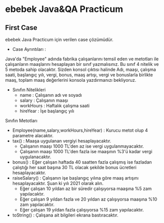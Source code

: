 # ebebek Java&QA Practicum
## First Case

ebebek Java Practicum için verilen case çözümüdür.

- Case Ayrıntıları :

Java'da "Employee" adında fabrika çalışanlarını temsil eden ve metotları ile çalışanların maaşlarını hesaplayan bir sınıf yazmalısınız. Bu sınıf 4 nitelik ve 5 metoda sahip olacaktır. Sizden konsol çıktısı halinde Adı, maaşı, çalışma saati, başlangıç yılı, vergi, bonus, maaş artışı, vergi ve bonuslarla birlikte maaş, toplam maaş değerlerini konsola yazdırmanızı bekliyoruz.

- Sınıfın Nitelikleri
  - name : Çalışanın adı ve soyadı 
  - salary : Çalışanın maaşı 
  - workHours : Haftalık çalışma saati 
  - hireYear : İşe başlangıç yılı

Sınıfın Metotları

- Employee(name,salary,workHours,hireYear) : Kurucu metot olup 4 parametre alacaktır.
- tax() : Maaşa uygulanan vergiyi hesaplayacaktır. 
  - Çalışanın maaşı 1000 TL'den az ise vergi uygulanmayacaktır.
  - Çalışanın maaşı 1000 TL'den fazla ise maaşının %3'ü kadar vergi uygulanacaktır.
- bonus() : Eğer çalışan haftada 40 saatten fazla çalışmış ise fazladan çalıştığı her saat başına 30 TL olacak şekilde bonus ücretleri hesaplayacaktır.
- raiseSalary() : Çalışanın işe başlangıç yılına göre maaş artışını hesaplayacaktır. Şuan ki yılı 2021 olarak alın.
  - Eğer çalışan 10 yıldan az bir süredir çalışıyorsa maaşına %5 zam yapılacaktır.
  - Eğer çalışan 9 yıldan fazla ve 20 yıldan az çalışıyorsa maaşına %10 zam yapılacaktır.
  - Eğer çalışan 19 yıldan fazla çalışıyorsa %15 zam yapılacaktır.
- toString() : Çalışana ait bilgileri ekrana bastıracaktır.



